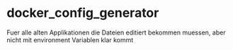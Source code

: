 # docker_config_generator
Fuer alle alten Applikationen die Dateien editiert bekommen muessen, aber nicht mit environment Variablen klar kommt
